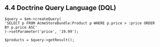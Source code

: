## 4.4 Doctrine Query Language (DQL)

```
$query = $em->createQuery(
'SELECT p FROM AcmeStoreBundle:Product p WHERE p.price > :price ORDER BY p.price ASC'
)->setParameter('price', '19.99');

$products = $query->getResult();
```